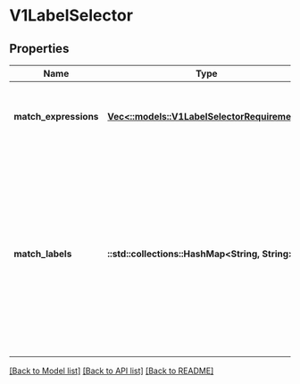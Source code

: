 # V1LabelSelector

## Properties
Name | Type | Description | Notes
------------ | ------------- | ------------- | -------------
**match_expressions** | [**Vec<::models::V1LabelSelectorRequirement>**](v1.LabelSelectorRequirement.md) | matchExpressions is a list of label selector requirements. The requirements are ANDed. | [optional] [default to null]
**match_labels** | **::std::collections::HashMap<String, String>** | matchLabels is a map of {key,value} pairs. A single {key,value} in the matchLabels map is equivalent to an element of matchExpressions, whose key field is \&quot;key\&quot;, the operator is \&quot;In\&quot;, and the values array contains only \&quot;value\&quot;. The requirements are ANDed. | [optional] [default to null]

[[Back to Model list]](../README.md#documentation-for-models) [[Back to API list]](../README.md#documentation-for-api-endpoints) [[Back to README]](../README.md)


